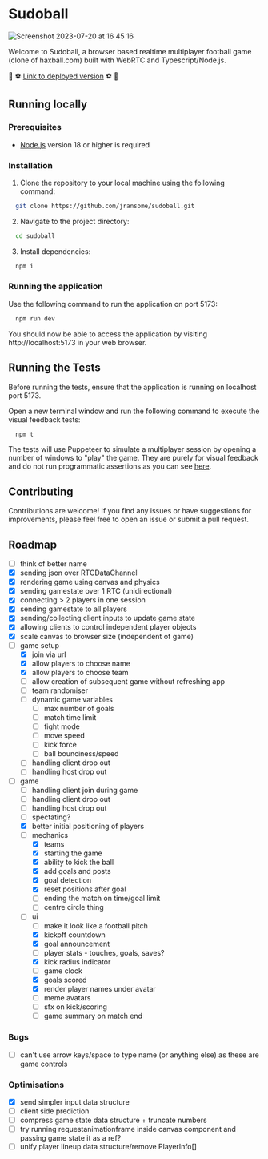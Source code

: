 # Sudoball
![Screenshot 2023-07-20 at 16 45 16](https://github.com/jransome/sudoball/assets/22540551/361138c1-31d8-4e92-870d-c736ce89a791)

Welcome to Sudoball, a browser based realtime multiplayer football game (clone of haxball.com) built with WebRTC and Typescript/Node.js.

:rocket: :soccer: [Link to deployed version](https://jransome.github.io/sudoball/) :soccer: :rocket:

## Running locally
### Prerequisites

- [Node.js](https://nodejs.org/) version 18 or higher is required

### Installation

1. Clone the repository to your local machine using the following command:
```bash
  git clone https://github.com/jransome/sudoball.git
```

2. Navigate to the project directory:
```bash
  cd sudoball
```

3. Install dependencies:
```bash
  npm i
```

### Running the application
Use the following command to run the application on port 5173:
```bash
  npm run dev
```

You should now be able to access the application by visiting http://localhost:5173 in your web browser.

## Running the Tests
Before running the tests, ensure that the application is running on localhost port 5173.

Open a new terminal window and run the following command to execute the visual feedback tests:
```bash
  npm t
```
The tests will use Puppeteer to simulate a multiplayer session by opening a number of windows to "play" the game. They are purely for visual feedback and do not run programmatic assertions as you can see [here](test/e2e/connecting.test.ts).

## Contributing
Contributions are welcome! If you find any issues or have suggestions for improvements, please feel free to open an issue or submit a pull request.

## Roadmap
- [ ] think of better name
- [x] sending json over RTCDataChannel
- [x] rendering game using canvas and physics
- [x] sending gamestate over 1 RTC (unidirectional)
- [x] connecting > 2 players in one session
- [x] sending gamestate to all players
- [x] sending/collecting client inputs to update game state
- [x] allowing clients to control independent player objects
- [x] scale canvas to browser size (independent of game)
- [ ] game setup
    - [x] join via url
    - [x] allow players to choose name
    - [x] allow players to choose team
    - [ ] allow creation of subsequent game without refreshing app
    - [ ] team randomiser
    - [ ] dynamic game variables
      - [ ] max number of goals
      - [ ] match time limit
      - [ ] fight mode
      - [ ] move speed
      - [ ] kick force
      - [ ] ball bounciness/speed
    - [ ] handling client drop out
    - [ ] handling host drop out
- [ ] game
    - [ ] handling client join during game
    - [ ] handling client drop out
    - [ ] handling host drop out
    - [ ] spectating?
    - [x] better initial positioning of players
    - [ ] mechanics
        - [x] teams
        - [x] starting the game
        - [x] ability to kick the ball
        - [x] add goals and posts
        - [x] goal detection
        - [x] reset positions after goal
        - [ ] ending the match on time/goal limit
        - [ ] centre circle thing
    - [ ] ui
        - [ ] make it look like a football pitch
        - [x] kickoff countdown
        - [x] goal announcement
        - [ ] player stats - touches, goals, saves?
        - [x] kick radius indicator
        - [ ] game clock
        - [x] goals scored
        - [x] render player names under avatar
        - [ ] meme avatars
        - [ ] sfx on kick/scoring
        - [ ] game summary on match end

### Bugs
  - [ ] can't use arrow keys/space to type name (or anything else) as these are game controls

### Optimisations
  - [x] send simpler input data structure
  - [ ] client side prediction
  - [ ] compress game state data structure + truncate numbers
  - [ ] try running requestanimationframe inside canvas component and passing game state it as a ref?
  - [ ] unify player lineup data structure/remove PlayerInfo[]
